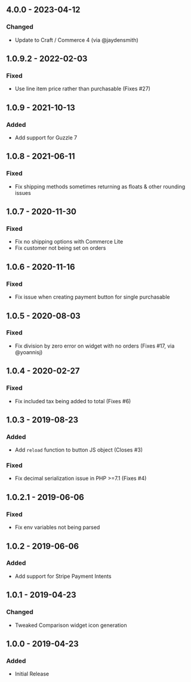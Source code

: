 ## 4.0.0 - 2023-04-12
### Changed
- Update to Craft / Commerce 4 (via @jaydensmith)

## 1.0.9.2 - 2022-02-03
### Fixed
- Use line item price rather than purchasable (Fixes #27)

## 1.0.9 - 2021-10-13
### Added
- Add support for Guzzle 7

## 1.0.8 - 2021-06-11
### Fixed
- Fix shipping methods sometimes returning as floats & other rounding issues

## 1.0.7 - 2020-11-30
### Fixed
- Fix no shipping options with Commerce Lite
- Fix customer not being set on orders

## 1.0.6 - 2020-11-16
### Fixed
- Fix issue when creating payment button for single purchasable

## 1.0.5 - 2020-08-03
### Fixed
- Fix division by zero error on widget with no orders (Fixes #17, via @yoannisj)

## 1.0.4 - 2020-02-27
### Fixed
- Fix included tax being added to total (Fixes #6)

## 1.0.3 - 2019-08-23
### Added
- Add `reload` function to button JS object (Closes #3)

### Fixed
- Fix decimal serialization issue in PHP >=7.1 (Fixes #4) 

## 1.0.2.1 - 2019-06-06
### Fixed
- Fix env variables not being parsed

## 1.0.2 - 2019-06-06
### Added
- Add support for Stripe Payment Intents

## 1.0.1 - 2019-04-23
### Changed
- Tweaked Comparison widget icon generation

## 1.0.0 - 2019-04-23
### Added
- Initial Release
